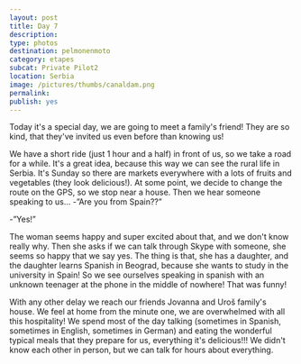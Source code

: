 ```yaml
---
layout: post
title: Day 7
description: 
type: photos
destination: pelmonenmoto
category: etapes
subcat: Private Pilot2
location: Serbia
image: /pictures/thumbs/canaldam.png
permalink: 
publish: yes
---
```


Today it's a special day, we are going to meet a family's friend! They are so kind, that they've invited us even before than knowing us!

We have a short ride (just 1 hour and a half) in front of us, so we take a road for a while. It's a great idea, because this way we can see the rural life in Serbia. It's Sunday so there are markets everywhere with a lots of fruits and vegetables (they look delicious!). At some point, we decide to change the route on the GPS, so we stop near a house. Then we hear someone speaking to us... -”Are you from Spain??”

-”Yes!”

The woman seems happy and super excited about that, and we don't know really why. Then she asks if we can talk through Skype with someone, she seems so happy that we say yes. The thing is that, she has a daughter, and the daughter learns Spanish in Beograd, because she wants to study in the university in Spain! So we see ourselves speaking in spanish with an unknown teenager at the phone in the middle of nowhere! That was funny!

With any other delay we reach our friends Jovanna and Uroš  family's house. We feel at home from the minute one, we are overwhelmed with all this hospitality! We spend most of the day talking (sometimes in Spanish, sometimes in English, sometimes in German) and eating the wonderful typical meals that they prepare for us, everything it's delicious!!! We didn't know each other in person, but we can talk  for hours about everything. 
